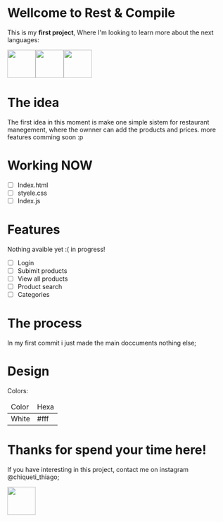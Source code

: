 
# Wellcome to Rest & Compile
This is my <strong>first project</strong>, Where I'm looking to learn more about the next languages:


<img src="https://cdn.jsdelivr.net/gh/devicons/devicon/icons/html5/html5-original.svg" width="64px" height="64px"/><img src="https://cdn.jsdelivr.net/gh/devicons/devicon/icons/css3/css3-original.svg" width="64px" height="64px"/><img src="https://cdn.jsdelivr.net/gh/devicons/devicon/icons/javascript/javascript-plain.svg" width="64px" height="64px"/>


# The idea 
The first idea in this moment is make one simple sistem for restaurant manegement, where the ownner can add the products and prices.
more features comming soon :p

# Working NOW
- [ ] Index.html
- [ ] styele.css
- [ ] Index.js

# Features 
Nothing avaible yet :( in progress!

- [ ] Login
- [ ] Subimit products
- [ ] View all products
- [ ] Product search
- [ ] Categories

# The process
In my first commit i just made the main doccuments nothing else;

# Design
Colors: 
<table>
 <thead>
  <td>Color</td>
  <td>Hexa</td>
 </thead>
 <tbody>
  <td>White</td>
  <td>#fff</td>
 </tbody>
</table>

# Thanks for spend your time here!
If you have interesting in this project, contact me on instagram @chiqueti_thiago;

 <img src="https://cdn.jsdelivr.net/gh/devicons/devicon/icons/github/github-original.svg" width="64px" height="64px"/>
          

